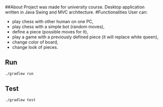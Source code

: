 ##About
Project was made for university course. Desktop application written in Java Swing and MVC architecture.
#Functionalities 
 User can:
 
 - play chess with other human on one PC,
 - play chess with a simple bot (random moves),
 - define a piece (possible moves for it),
 - play a game with a previously defined piece (it will replace white queen),
 - change color of board,
 - change look of pieces.
 
## Run
```bash
./gradlew run
```

## Test

```bash
./gradlew test
```
